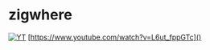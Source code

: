 # zigwhere

[![YT](https://i.ytimg.com/vi/L6ut_fppGTc/maxresdefault.jpg)](https://www.youtube.com/watch?v=L6ut_fppGTc)
[https://www.youtube.com/watch?v=L6ut_fppGTc]()

